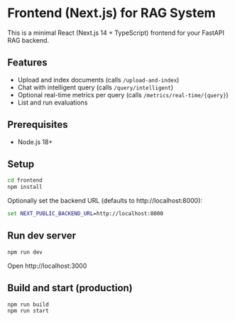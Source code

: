 # Frontend (Next.js) for RAG System

This is a minimal React (Next.js 14 + TypeScript) frontend for your FastAPI RAG backend.

## Features
- Upload and index documents (calls `/upload-and-index`)
- Chat with intelligent query (calls `/query/intelligent`)
- Optional real-time metrics per query (calls `/metrics/real-time/{query}`)
- List and run evaluations

## Prerequisites
- Node.js 18+

## Setup

```cmd
cd frontend
npm install
```

Optionally set the backend URL (defaults to http://localhost:8000):

```cmd
set NEXT_PUBLIC_BACKEND_URL=http://localhost:8000
```

## Run dev server

```cmd
npm run dev
```

Open http://localhost:3000

## Build and start (production)

```cmd
npm run build
npm run start
```

